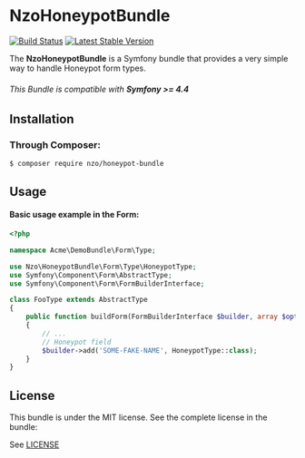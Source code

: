 NzoHoneypotBundle
=================

[![Build Status](https://travis-ci.org/nayzo/NzoHoneypotBundle.svg?branch=master)](https://travis-ci.org/nayzo/NzoHoneypotBundle)
[![Latest Stable Version](https://poser.pugx.org/nzo/honeypot-bundle/v/stable)](https://packagist.org/packages/nzo/honeypot-bundle)

The **NzoHoneypotBundle** is a Symfony bundle that provides a very simple way to handle Honeypot form types.

###### This Bundle is compatible with **Symfony >= 4.4**

Installation
------------

### Through Composer:

```
$ composer require nzo/honeypot-bundle
```
    
Usage
-----

#### Basic usage example in the Form:

```php
<?php

namespace Acme\DemoBundle\Form\Type;

use Nzo\HoneypotBundle\Form\Type\HoneypotType;
use Symfony\Component\Form\AbstractType;
use Symfony\Component\Form\FormBuilderInterface;

class FooType extends AbstractType
{
    public function buildForm(FormBuilderInterface $builder, array $options)
    {
        // ...
        // Honeypot field
        $builder->add('SOME-FAKE-NAME', HoneypotType::class);
    }
}
```

License
-------

This bundle is under the MIT license. See the complete license in the bundle:

See [LICENSE](https://github.com/nayzo/NzoHoneypotBundle/tree/master/LICENSE)
